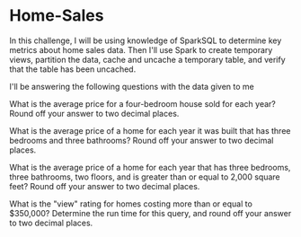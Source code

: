 # Home-Sales

In this challenge, I will be using knowledge of SparkSQL to determine key metrics about home sales data. Then I'll use Spark to create temporary views, partition the data, cache and uncache a temporary table, and verify that the table has been uncached.

I'll be answering the following questions with the data given to me

What is the average price for a four-bedroom house sold for each year? Round off your answer to two decimal places.

What is the average price of a home for each year it was built that has three bedrooms and three bathrooms? Round off your answer to two decimal places.

What is the average price of a home for each year that has three bedrooms, three bathrooms, two floors, and is greater than or equal to 2,000 square feet? Round off your answer to two decimal places.

What is the "view" rating for homes costing more than or equal to $350,000? Determine the run time for this query, and round off your answer to two decimal places.
